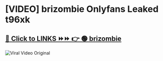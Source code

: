 
 # [VIDEO] brizombie Onlyfans Leaked t96xk

## <h2><a href="https://clipsfans.com/brizombie&ref=git">🔗 Click to LINKS ⏩⏩ 👉 🟢 brizombie </a></h2>

<a href="https://clipsfans.com/brizombie&ref=git" rel="nofollow" data-target="animated-image.originalLink"><img src="https://i.ibb.co.com/xMMVF88/686577567.gif" alt="Viral Video Original" style="max-width: 100%; display: inline-block;" data-target="animated-image.originalImage"></a>

